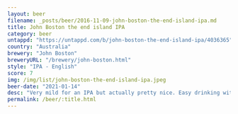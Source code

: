 ```yaml
---
layout: beer
filename: _posts/beer/2016-11-09-john-boston-the-end-island-ipa.md
title: John Boston the end island IPA
category: beer
untappd: "https://untappd.com/b/john-boston-the-end-island-ipa/4036365"
country: "Australia"
brewery: "John Boston"
breweryURL: "/brewery/john-boston.html"
style: "IPA - English"
score: 7
img: /img/list/john-boston-the-end-island-ipa.jpeg
beer-date: "2021-01-14"
desc: "Very mild for an IPA but actually pretty nice. Easy drinking with very little heavy hops"
permalink: /beer/:title.html
---
```

